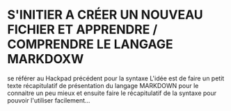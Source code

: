 # S'INITIER A CRÉER UN NOUVEAU FICHIER ET APPRENDRE / COMPRENDRE LE LANGAGE MARKDOXW

se référer au Hackpad précédent pour la syntaxe
L'idée est de faire un petit texte récapitulatif de présentation du langage MARKDOWN pour le connaitre un peu mieux et ensuite faire le récapitulatif de la syntaxe pour pouvoir l'utiliser facilement...
